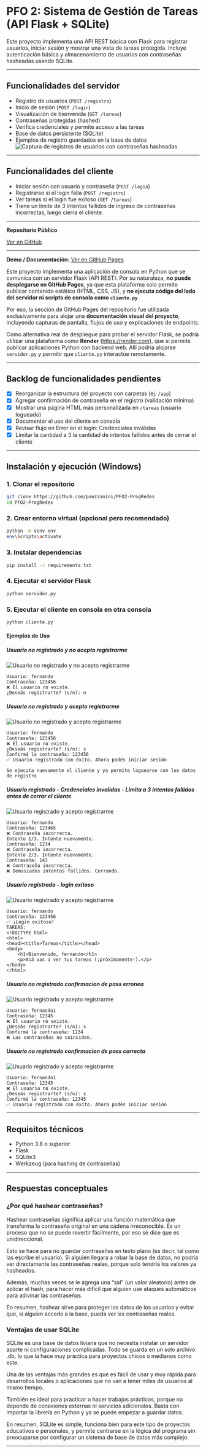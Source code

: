 
# PFO 2: Sistema de Gestión de Tareas (API Flask + SQLite)

Este proyecto implementa una API REST básica con Flask para registrar usuarios, iniciar sesión y mostrar una vista de tareas protegida. Incluye autenticación básica y almacenamiento de usuarios con contraseñas hasheadas usando SQLite.

---

## Funcionalidades del servidor

- Registro de usuarios (`POST /registro`)
- Inicio de sesión (`POST /login`)
- Visualización de bienvenida (`GET /tareas`)
- Contraseñas protegidas (hashed)
- Verifica credenciales y permite acceso a las tareas
- Base de datos persistente (SQLite)
- Ejemplos de registro guardados en la base de datos
![Captura de registros de usuarios con contraseñas hasheadas](/screenshots/7.png)

---

## Funcionalidades del cliente

- Iniciar sesión con usuario y contraseña (`POST /login`)
- Registrarse si el login falla (`POST /registro`)
- Ver tareas si el login fue exitoso (`GET /tareas`)
- Tiene un límite de 3 intentos fallidos de ingreso de contraseñas incorrectas, luego cierra el cliente.

---

**Repositorio Público**

[Ver en GitHub](https://github.com/paezzanini/PFO2-ProgRedes)

---

**Demo / Documentación:** [Ver en GitHub Pages](https://paezzanini.github.io/PFO2-ProgRedes/)

Este proyecto implementa una aplicación de consola en Python que se comunica con un servidor Flask (API REST). Por su naturaleza, **no puede desplegarse en GitHub Pages**, ya que esta plataforma solo permite publicar contenido estático (HTML, CSS, JS), y **no ejecuta código del lado del servidor ni scripts de consola como `cliente.py`**.

Por eso, la sección de GitHub Pages del repositorio fue utilizada exclusivamente para alojar una **documentación visual del proyecto**, incluyendo capturas de pantalla, flujos de uso y explicaciones de endpoints.

Como alternativa real de despliegue para probar el servidor Flask, se podría utilizar una plataforma como **Render** (https://render.com), que sí permite publicar aplicaciones Python con backend web. Allí podría alojarse `servidor.py` y permitir que `cliente.py` interactúe remotamente.

---

## Backlog de funcionalidades pendientes

- [X] Reorganizar la estructura del proyecto con carpetas (ej. `/app`)
- [X] Agregar confirmación de contraseña en el registro (validación mínima)
- [X] Mostrar una página HTML más personalizada en `/tareas` (usuario logueado)
- [X] Documentar el uso del cliente en consola
- [X] Revisar flujo en Error en el login: Credenciales inválidas
- [X] Limitar la cantidad a 3 la cantidad de intentos fallidos antes de cerrar el cliente

---

## Instalación y ejecución (Windows)

### 1. Clonar el repositorio
```bash
git clone https://github.com/paezzanini/PFO2-ProgRedes
cd PFO2-ProgRedes
```

### 2. Crear entorno virtual (opcional pero recomendado)
```bash
python -m venv env
env\Scripts\activate
```

### 3. Instalar dependencias
```bash
pip install -r requirements.txt
```

### 4. Ejecutar el servidor Flask
```bash
python servidor.py
```

### 5. Ejecutar el cliente en consola en otra consola
```bash
python cliente.py
```

#### Ejemplos de Uso

##### Usuario no registrado y no acepto registrarme
![Usuario no registrado y no acepto registrarme](/screenshots/1.png)
```text
Usuario: fernando
Contraseña: 123456
❌ El usuario no existe.
¿Deseás registrarte? (s/n): n
```

##### Usuario no registrado y acepto registrarme
![Usuario no registrado y acepto registrarme](/screenshots/2.png)
```text
Usuario: fernando
Contraseña: 123456
❌ El usuario no existe.
¿Deseás registrarte? (s/n): s
Confirmá la contraseña: 123456
✅ Usuario registrado con éxito. Ahora podés iniciar sesión

Se ejecuta nuevamente el cliente y ya permite loguearse con los datos de registro
```

##### Usuario registrado - Credenciales invalidas - Limita a 3 intentos fallidos antes de cerrar el cliente
![Usuario registrado y acepto registrarme](/screenshots/3.png)
```text
Usuario: fernando
Contraseña: 123465
❌ Contraseña incorrecta.
Intento 1/3. Intente nuevamente.
Contraseña: 1234
❌ Contraseña incorrecta.
Intento 2/3. Intente nuevamente.
Contraseña: 143
❌ Contraseña incorrecta.
❌ Demasiados intentos fallidos. Cerrando.
```

##### Usuario registrado - login exitoso
![Usuario registrado y acepto registrarme](/screenshots/4.png)
```text
Usuario: fernando
Contraseña: 123456
✅ ¡Login exitoso!
TAREAS:
<!DOCTYPE html>
<html>
<head><title>Tareas</title></head>
<body>
    <h1>Bienvenido, fernando</h1>
    <p>Acá vas a ver tus tareas (¡próximamente!).</p>
</body>
</html>
```

##### Usuario no registrado confirmacion de pass erronea
![Usuario registrado y acepto registrarme](/screenshots/5.png)
```text
Usuario: fernando1
Contraseña: 12345
❌ El usuario no existe.
¿Deseás registrarte? (s/n): s
Confirmá la contraseña: 1234
❌ Las contraseñas no coinciden.
```

##### Usuario no registrado confirmacion de pass correcta
![Usuario registrado y acepto registrarme](/screenshots/6.png)
```text
Usuario: fernando1
Contraseña: 12345
❌ El usuario no existe.
¿Deseás registrarte? (s/n): s
Confirmá la contraseña: 12345
✅ Usuario registrado con éxito. Ahora podés iniciar sesión
```

---

## Requisitos técnicos

- Python 3.8 o superior
- Flask
- SQLite3
- Werkzeug (para hashing de contraseñas)

---

## Respuestas conceptuales

### ¿Por qué hashear contraseñas?

Hashear contraseñas significa aplicar una función matemática que transforma la contraseña original en una cadena irreconocible. Es un proceso que no se puede revertir fácilmente, por eso se dice que es unidireccional.

Esto se hace para no guardar contraseñas en texto plano (es decir, tal como las escribe el usuario). Si alguien llegara a robar la base de datos, no podría ver directamente las contraseñas reales, porque solo tendría los valores ya hasheados.

Además, muchas veces se le agrega una “sal” (un valor aleatorio) antes de aplicar el hash, para hacer más difícil que alguien use ataques automáticos para adivinar las contraseñas.

En resumen, hashear sirve para proteger los datos de los usuarios y evitar que, si alguien accede a la base, pueda ver las contraseñas reales.

### Ventajas de usar SQLite

SQLite es una base de datos liviana que no necesita instalar un servidor aparte ni configuraciones complicadas. Todo se guarda en un solo archivo .db, lo que la hace muy práctica para proyectos chicos o medianos como este.

Una de las ventajas más grandes es que es fácil de usar y muy rápida para desarrollos locales o aplicaciones que no van a tener miles de usuarios al mismo tiempo.

También es ideal para practicar o hacer trabajos prácticos, porque no depende de conexiones externas ni servicios adicionales. Basta con importar la librería en Python y ya se puede empezar a guardar datos.

En resumen, SQLite es simple, funciona bien para este tipo de proyectos educativos o personales, y permite centrarse en la lógica del programa sin preocuparse por configurar un sistema de base de datos más complejo.

---
